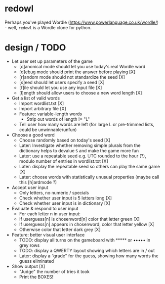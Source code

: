 # redowl
Perhaps you've played Wordle (https://www.powerlanguage.co.uk/wordle/) - well, `redowl` is a Wordle clone for python. 

# design / TODO 

- Let user set up parameters of the game 
  - [c]anonical mode should let you use today's real Wordle word 
  - [d]ebug mode should print the answer before playing [X]
  - [r]andom mode should not standardize the seed [X]
  - [s]eed should let users specify a seed [X]
  - [f]ile should let you use any input file [X]
  - [l]ength should allow users to choose a new word length [X]
- Get a list of valid words 
  - Import wordlist.txt [X]
  - Import arbitrary file [X]
  - Feature: variable-length words 
    - Strip out words of length != "L"
  - Tell user how many words are left (for large L or pre-trimmed lists, could be unwinnable/unfun) 
- Choose a good word 
  - Choose randomly based on today's seed [X]
  - Later: Investigate whether removing simple plurals from the dictionary helps to devalue `S` and make the game more fun 
  - Later: use a repeatable seed e.g. UTC rounded to the hour (?), modulo number of entries in wordlist.txt [X]
  - Later: display the repeatable seed so others can play the same game [X]
  - Later: choose words with statistically unusual properties (maybe call this [h]ardmode ?)
- Accept user input 
  - Only letters, no numeric / specials 
  - Check whether user input is 5 letters long [X]
  - Check whether user input is in dictionary [X]
- Evaluate & respond to user input
  - For each letter n in user input:
   - If userguess[n] is chosenword[n] color that letter green [X]
   - If userguess[n] appears in chosenword, color that letter yellow [X]
   - Otherwise color that letter dark grey [X]
- Feature: better visual user interface
  - TODO: display all turns on the gameboard with ***** or ••••• in grey rows
  - TODO: display a QWERTY layout showing which letters are in / out 
  - Later: display a “grade” for the guess, showing how many words the guess eliminated 
- Show output [X]
  - "Judge" the number of tries it took 
  - Print the BOXES! 